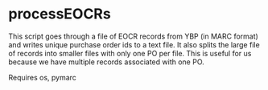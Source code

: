 # processEOCRs
This script goes through a file of EOCR records from YBP (in MARC format) and writes unique purchase order ids to a text file. It also splits the large file of records into smaller files with only one PO per file. This is useful for us because we have multiple records associated with one PO.

Requires os, pymarc
